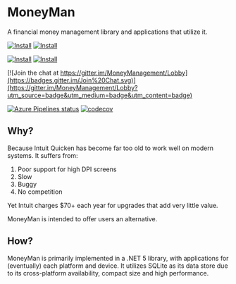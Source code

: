 # MoneyMan

A financial money management library and applications that utilize it.

[![Install](https://img.shields.io/badge/prerelease-win--x64-green)](https://moneymanreleases.blob.core.windows.net/releases/prerelease/win-x64/Nerdbank.MoneyMan.Setup.exe)
[![Install](https://img.shields.io/badge/prerelease-win--arm64-green)](https://moneymanreleases.blob.core.windows.net/releases/prerelease/win-arm64/Nerdbank.MoneyMan.Setup.exe)

[![Install](https://img.shields.io/badge/CI-win--x64-green)](https://moneymanreleases.blob.core.windows.net/releases/main-CI/win-x64/Nerdbank.MoneyMan.Setup.exe)
[![Install](https://img.shields.io/badge/CI-win--arm64-green)](https://moneymanreleases.blob.core.windows.net/releases/main-CI/win-arm64/Nerdbank.MoneyMan.Setup.exe)

[![Join the chat at https://gitter.im/MoneyManagement/Lobby](https://badges.gitter.im/Join%20Chat.svg)](https://gitter.im/MoneyManagement/Lobby?utm_source=badge&utm_medium=badge&utm_content=badge)

[![Azure Pipelines status](https://dev.azure.com/andrewarnott/OSS/_apis/build/status/AArnott.MoneyMan?branchName=main)](https://dev.azure.com/andrewarnott/OSS/_build/latest?definitionId=29&branchName=main)
[![codecov](https://codecov.io/gh/aarnott/moneyman/branch/main/graph/badge.svg)](https://codecov.io/gh/aarnott/moneyman)

## Why?

Because Intuit Quicken has become far too old to work well on modern systems. It suffers from:

1. Poor support for high DPI screens
1. Slow
1. Buggy
1. No competition

Yet Intuit charges $70+ each year for upgrades that add very little value.

MoneyMan is intended to offer users an alternative.

## How?

MoneyMan is primarily implemented in a .NET 5 library, with applications for (eventually) each platform and device.
It utilizes SQLite as its data store due to its cross-platform availability, compact size and high performance.
